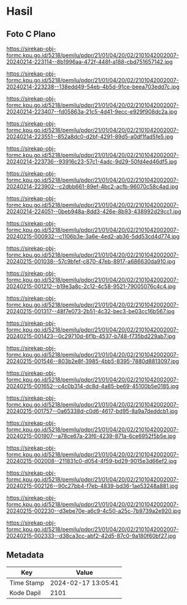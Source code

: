 # Hasil

## Foto C Plano

https://sirekap-obj-formc.kpu.go.id/5218/pemilu/pdpr/21/01/04/20/02/2101042002007-20240214-223114--8b1996aa-472f-448f-a188-cbd751657142.jpg

https://sirekap-obj-formc.kpu.go.id/5218/pemilu/pdpr/21/01/04/20/02/2101042002007-20240214-223238--138edd49-54eb-4b5d-91ce-beea703edd7c.jpg

https://sirekap-obj-formc.kpu.go.id/5218/pemilu/pdpr/21/01/04/20/02/2101042002007-20240214-223407--fd05863a-21c5-4d41-9ecc-e929f908dc2a.jpg

https://sirekap-obj-formc.kpu.go.id/5218/pemilu/pdpr/21/01/04/20/02/2101042002007-20240214-223551--852a8dc0-d2bf-4291-89d5-a0df1fad5fe5.jpg

https://sirekap-obj-formc.kpu.go.id/5218/pemilu/pdpr/21/01/04/20/02/2101042002007-20240214-223736--93916c23-57c1-4adc-9d29-50fd4ed46df5.jpg

https://sirekap-obj-formc.kpu.go.id/5218/pemilu/pdpr/21/01/04/20/02/2101042002007-20240214-223902--c2dbb661-89ef-4bc2-acfb-96070c58c4ad.jpg

https://sirekap-obj-formc.kpu.go.id/5218/pemilu/pdpr/21/01/04/20/02/2101042002007-20240214-224051--0beb948a-8dd3-426e-8b93-438992d29cc1.jpg

https://sirekap-obj-formc.kpu.go.id/5218/pemilu/pdpr/21/01/04/20/02/2101042002007-20240215-000932--c1106b3e-3a6e-4ed2-ab36-5dd53cd4d774.jpg

https://sirekap-obj-formc.kpu.go.id/5218/pemilu/pdpr/21/01/04/20/02/2101042002007-20240215-001038--57c9bfef-c870-47eb-8917-a686630da910.jpg

https://sirekap-obj-formc.kpu.go.id/5218/pemilu/pdpr/21/01/04/20/02/2101042002007-20240215-001212--b19e3a8c-2c12-4c58-9521-79005076c4c4.jpg

https://sirekap-obj-formc.kpu.go.id/5218/pemilu/pdpr/21/01/04/20/02/2101042002007-20240215-001317--48f7e073-2b51-4c32-bec3-be03cc16b567.jpg

https://sirekap-obj-formc.kpu.go.id/5218/pemilu/pdpr/21/01/04/20/02/2101042002007-20240215-001423--0c29710d-6f1b-4537-b748-f735bd229ab7.jpg

https://sirekap-obj-formc.kpu.go.id/5218/pemilu/pdpr/21/01/04/20/02/2101042002007-20240215-001546--803b2e8f-3985-4bb5-8395-7880d8813097.jpg

https://sirekap-obj-formc.kpu.go.id/5218/pemilu/pdpr/21/01/04/20/02/2101042002007-20240215-001652--c4c0b314-dc8d-4a85-be69-45100b5e0185.jpg

https://sirekap-obj-formc.kpu.go.id/5218/pemilu/pdpr/21/01/04/20/02/2101042002007-20240215-001757--0a65338d-c0d6-4617-bd95-8a9a7deddcb1.jpg

https://sirekap-obj-formc.kpu.go.id/5218/pemilu/pdpr/21/01/04/20/02/2101042002007-20240215-001907--a78ce67a-23f6-4239-871a-6ce6952f5b5e.jpg

https://sirekap-obj-formc.kpu.go.id/5218/pemilu/pdpr/21/01/04/20/02/2101042002007-20240215-002008--211831c0-d054-4f59-bd29-9015e3d66ef2.jpg

https://sirekap-obj-formc.kpu.go.id/5218/pemilu/pdpr/21/01/04/20/02/2101042002007-20240215-002126--90c27bb4-f7eb-4839-bd36-1ae53248a881.jpg

https://sirekap-obj-formc.kpu.go.id/5218/pemilu/pdpr/21/01/04/20/02/2101042002007-20240215-002230--d3ebe70e-a6c9-4c50-a25c-7b9739a2e920.jpg

https://sirekap-obj-formc.kpu.go.id/5218/pemilu/pdpr/21/01/04/20/02/2101042002007-20240215-002333--d38ca3cc-abf2-42d5-87c0-9a180f60bf27.jpg


## Metadata

| Key        | Value               |
| ---------- | ------------------- |
| Time Stamp | 2024-02-17 13:05:41 |
| Kode Dapil | 2101                |



